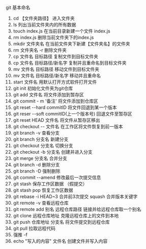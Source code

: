 git 基本命名

1. cd 【文件夹路径】 进入文件夹
2. ls 列出当前文件夹内的所有数据
3. touch index.js  在当前目录新建一个文件 index.js
4. rm index.js      删除当前文件夹下的index.js
5. mkdir  文件夹名   在当前文件夹下新建【文件夹名】的文件夹
6. rm 文件夹名 -r  删除文件夹
7. cp 文件名 目标路径  复制文件到目标文件夹
8. cp 文件名 目标路径/新名字  复制并且重命名到目标文件夹
9. mv 文件名 目标路径  移动文件到目标文件夹
10. mv 文件名 目标路径/新名字 移动并且重命名
11. start 文件名 用默认打开方式软件打开文件
12. git init 初始化文件夹为git仓库
13. git add 文件名  将文件添加到暂存区
14. git commit - m '备注' 将文件添加到仓库区
15. git reset --hard commitID 将文件回退到某一个版本
16. git reser --soft commitID(上一个版本号) 回退文件至暂存区
17. git reset HEAD 文件名  将文件从暂存区移出
18. git checkout -- 文件名  在工作区将文件恢复到前一版本
19. git branch -v  查看分支
20. git branch 分支名 新建分支
21. git checkout 分支名   切换分支
22. git checkout -b 分支名 创建并进入分支
23. git merge 分支名  合并分支
24. git branch -d 删除分支
25. git branch -D 强制删除
26. git commit --amend 修改最后一次提交信息
27. git stash 保存工作区数据 （假提交）
28. git stash pop 恢复工作区数据
29. git rebase -i HEAD~3 合并前3次提交   squash 合并版本关键字
30. git remote -v 查看远程仓库
31. git remote add 别名 远程仓库路径  链接并给远程仓库取一个别名
32. git clone 远程仓库地址  克隆远程仓库上的文件到本地
33. git push 仓库地址 分支名  将文件提交到远程仓库
34. git pull  拉取远程代码
35. 强推 -f
36. echo "写入的内容"   文件名 创建文件并写入内容

